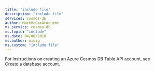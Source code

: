 ```yaml
---
title: "include file"
description: "include file"
services: cosmos-db
author: MarkMcGeeAtAquent
ms.service: cosmos-db
ms.topic: "include"
ms.date: 04/06/2018
ms.author: mimig
ms.custom: "include file"
---
```

For instructions on creating an Azure Cosmos DB Table API account, see [Create a database account](../table/create-table-dotnet.md#create-an-azure-cosmos-db-account).
